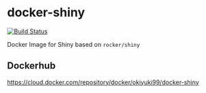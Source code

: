 # docker-shiny

[![Build Status](https://travis-ci.org/okiyuki99/docker-shiny.svg?branch=master)](https://travis-ci.org/okiyuki99/docker-shiny)

Docker Image for Shiny based on `rocker/shiny`

## Dockerhub 

https://cloud.docker.com/repository/docker/okiyuki99/docker-shiny
